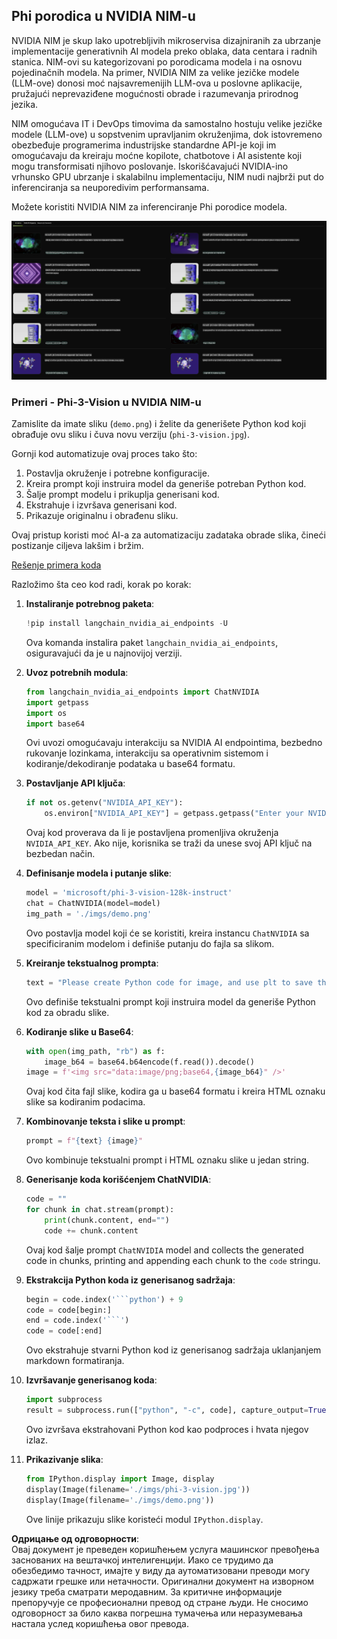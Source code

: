 ## Phi porodica u NVIDIA NIM-u

NVIDIA NIM je skup lako upotrebljivih mikroservisa dizajniranih za ubrzanje implementacije generativnih AI modela preko oblaka, data centara i radnih stanica. NIM-ovi su kategorizovani po porodicama modela i na osnovu pojedinačnih modela. Na primer, NVIDIA NIM za velike jezičke modele (LLM-ove) donosi moć najsavremenijih LLM-ova u poslovne aplikacije, pružajući neprevaziđene mogućnosti obrade i razumevanja prirodnog jezika.

NIM omogućava IT i DevOps timovima da samostalno hostuju velike jezičke modele (LLM-ove) u sopstvenim upravljanim okruženjima, dok istovremeno obezbeđuje programerima industrijske standardne API-je koji im omogućavaju da kreiraju moćne kopilote, chatbotove i AI asistente koji mogu transformisati njihovo poslovanje. Iskorišćavajući NVIDIA-ino vrhunsko GPU ubrzanje i skalabilnu implementaciju, NIM nudi najbrži put do inferenciranja sa neuporedivim performansama.

Možete koristiti NVIDIA NIM za inferenciranje Phi porodice modela.

![nim](../../../../../translated_images/Phi-NIM.45af94d89220fbbbc85f8da0379150a29cc88c3dd8ec417b1d3b7237bbe1c58a.sr.png)

### **Primeri - Phi-3-Vision u NVIDIA NIM-u**

Zamislite da imate sliku (`demo.png`) i želite da generišete Python kod koji obrađuje ovu sliku i čuva novu verziju (`phi-3-vision.jpg`).

Gornji kod automatizuje ovaj proces tako što:

1. Postavlja okruženje i potrebne konfiguracije.
2. Kreira prompt koji instruira model da generiše potreban Python kod.
3. Šalje prompt modelu i prikuplja generisani kod.
4. Ekstrahuje i izvršava generisani kod.
5. Prikazuje originalnu i obrađenu sliku.

Ovaj pristup koristi moć AI-a za automatizaciju zadataka obrade slika, čineći postizanje ciljeva lakšim i bržim.

[Rešenje primera koda](../../../../../code/06.E2E/E2E_Nvidia_NIM_Phi3_Vision.ipynb)

Razložimo šta ceo kod radi, korak po korak:

1. **Instaliranje potrebnog paketa**:
    ```python
    !pip install langchain_nvidia_ai_endpoints -U
    ```  
    Ova komanda instalira paket `langchain_nvidia_ai_endpoints`, osiguravajući da je u najnovijoj verziji.

2. **Uvoz potrebnih modula**:
    ```python
    from langchain_nvidia_ai_endpoints import ChatNVIDIA
    import getpass
    import os
    import base64
    ```  
    Ovi uvozi omogućavaju interakciju sa NVIDIA AI endpointima, bezbedno rukovanje lozinkama, interakciju sa operativnim sistemom i kodiranje/dekodiranje podataka u base64 formatu.

3. **Postavljanje API ključa**:
    ```python
    if not os.getenv("NVIDIA_API_KEY"):
        os.environ["NVIDIA_API_KEY"] = getpass.getpass("Enter your NVIDIA API key: ")
    ```  
    Ovaj kod proverava da li je postavljena promenljiva okruženja `NVIDIA_API_KEY`. Ako nije, korisnika se traži da unese svoj API ključ na bezbedan način.

4. **Definisanje modela i putanje slike**:
    ```python
    model = 'microsoft/phi-3-vision-128k-instruct'
    chat = ChatNVIDIA(model=model)
    img_path = './imgs/demo.png'
    ```  
    Ovo postavlja model koji će se koristiti, kreira instancu `ChatNVIDIA` sa specificiranim modelom i definiše putanju do fajla sa slikom.

5. **Kreiranje tekstualnog prompta**:
    ```python
    text = "Please create Python code for image, and use plt to save the new picture under imgs/ and name it phi-3-vision.jpg."
    ```  
    Ovo definiše tekstualni prompt koji instruira model da generiše Python kod za obradu slike.

6. **Kodiranje slike u Base64**:
    ```python
    with open(img_path, "rb") as f:
        image_b64 = base64.b64encode(f.read()).decode()
    image = f'<img src="data:image/png;base64,{image_b64}" />'
    ```  
    Ovaj kod čita fajl slike, kodira ga u base64 formatu i kreira HTML oznaku slike sa kodiranim podacima.

7. **Kombinovanje teksta i slike u prompt**:
    ```python
    prompt = f"{text} {image}"
    ```  
    Ovo kombinuje tekstualni prompt i HTML oznaku slike u jedan string.

8. **Generisanje koda korišćenjem ChatNVIDIA**:
    ```python
    code = ""
    for chunk in chat.stream(prompt):
        print(chunk.content, end="")
        code += chunk.content
    ```  
    Ovaj kod šalje prompt `ChatNVIDIA` model and collects the generated code in chunks, printing and appending each chunk to the `code` stringu.

9. **Ekstrakcija Python koda iz generisanog sadržaja**:
    ```python
    begin = code.index('```python') + 9  
    code = code[begin:]  
    end = code.index('```')
    code = code[:end]
    ```  
    Ovo ekstrahuje stvarni Python kod iz generisanog sadržaja uklanjanjem markdown formatiranja.

10. **Izvršavanje generisanog koda**:
    ```python
    import subprocess
    result = subprocess.run(["python", "-c", code], capture_output=True)
    ```  
    Ovo izvršava ekstrahovani Python kod kao podproces i hvata njegov izlaz.

11. **Prikazivanje slika**:
    ```python
    from IPython.display import Image, display
    display(Image(filename='./imgs/phi-3-vision.jpg'))
    display(Image(filename='./imgs/demo.png'))
    ```  
    Ove linije prikazuju slike koristeći modul `IPython.display`.

**Одрицање од одговорности**:  
Овај документ је преведен коришћењем услуга машинског превођења заснованих на вештачкој интелигенцији. Иако се трудимо да обезбедимо тачност, имајте у виду да аутоматизовани преводи могу садржати грешке или нетачности. Оригинални документ на изворном језику треба сматрати меродавним. За критичне информације препоручује се професионални превод од стране људи. Не сносимо одговорност за било каква погрешна тумачења или неразумевања настала услед коришћења овог превода.